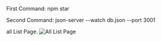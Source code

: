 First Command: npm star

Second Command: json-server --watch db.json --port 3001

all List Page.
![All List Page](C:\Users\amitb\OneDrive\Pictures\Screenshots)
